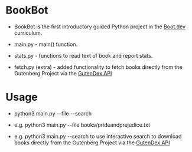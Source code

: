 # BookBot

- BookBot is the first introductory guided Python project in the [Boot.dev](https://www.boot.dev) curriculum.

- main.py - main() function.
- stats.py - functions to read text of book and report stats.

- fetch.py (extra) - added functionality to fetch books directly from the Gutenberg Project via the [GutenDex API](https://gutendex.com/)

# Usage

- python3 main.py --file <relative-path> --search

- e.g. python3 main.py --file books/prideandprejudice.txt

- e.g. python3 main.py --search to use interactive search to download books directly from the Gutenberg Project via the [GutenDex API](https://gutendex.com/)